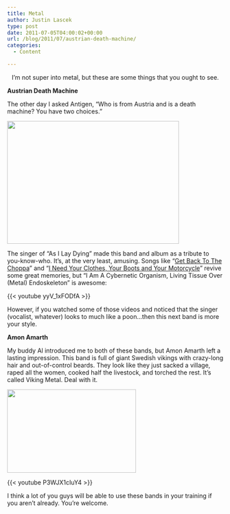 ```yaml
---
title: Metal
author: Justin Lascek
type: post
date: 2011-07-05T04:00:02+00:00
url: /blog/2011/07/austrian-death-machine/
categories:
  - Content

---
```

<p style="text-align: center;">
  I&#8217;m not super into metal, but these are some things that you ought to see.<br />
</p>

**Austrian Death Machine**
  
The other day I asked Antigen, &#8220;Who is from Austria and is a death machine? You have two choices.&#8221;

[<img data-attachment-id="4706" data-permalink="/blog/2011/07/austrian-death-machine/austrian-death-machine-2/" data-orig-file="/2011/07/Austrian-Death-Machine.jpg" data-orig-size="400,286" data-comments-opened="1" data-image-meta="{&quot;aperture&quot;:&quot;0&quot;,&quot;credit&quot;:&quot;&quot;,&quot;camera&quot;:&quot;&quot;,&quot;caption&quot;:&quot;&quot;,&quot;created_timestamp&quot;:&quot;0&quot;,&quot;copyright&quot;:&quot;&quot;,&quot;focal_length&quot;:&quot;0&quot;,&quot;iso&quot;:&quot;0&quot;,&quot;shutter_speed&quot;:&quot;0&quot;,&quot;title&quot;:&quot;&quot;}" data-image-title="Austrian Death Machine" data-image-description="" data-medium-file="/2011/07/Austrian-Death-Machine.jpg" data-large-file="/2011/07/Austrian-Death-Machine.jpg" class="aligncenter size-full wp-image-4706" title="Austrian Death Machine" src="/2011/07/Austrian-Death-Machine.jpg" alt="" width="400" height="286" />][1]
  


The singer of &#8220;As I Lay Dying&#8221; made this band and album as a tribute to you-know-who. It&#8217;s, at the very least, amusing. Songs like &#8220;[Get Back To The Choppa][2]&#8221; and &#8220;[I Need Your Clothes, Your Boots and Your Motorcycle][3]&#8221; revive some great memories, but &#8220;I Am A Cybernetic Organism, Living Tissue Over (Metal) Endoskeleton&#8221; is awesome:
  

  
{{< youtube yyV_1xFODfA >}}
  

  
However, if you watched some of those videos and noticed that the singer (vocalist, whatever) looks to much like a poon&#8230;then this next band is more your style.

**Amon Amarth**
  
My buddy Al introduced me to both of these bands, but Amon Amarth left a lasting impression. This band is full of giant Swedish vikings with crazy-long hair and out-of-control beards. They look like they just sacked a village, raped all the women, cooked half the livestock, and torched the rest. It&#8217;s called Viking Metal. Deal with it.
  


[<img data-attachment-id="4707" data-permalink="/blog/2011/07/austrian-death-machine/amon-amarth-horn/" data-orig-file="/2011/07/amon-amarth-horn.jpg" data-orig-size="500,324" data-comments-opened="1" data-image-meta="{&quot;aperture&quot;:&quot;0&quot;,&quot;credit&quot;:&quot;&quot;,&quot;camera&quot;:&quot;&quot;,&quot;caption&quot;:&quot;&quot;,&quot;created_timestamp&quot;:&quot;0&quot;,&quot;copyright&quot;:&quot;&quot;,&quot;focal_length&quot;:&quot;0&quot;,&quot;iso&quot;:&quot;0&quot;,&quot;shutter_speed&quot;:&quot;0&quot;,&quot;title&quot;:&quot;&quot;}" data-image-title="amon-amarth-horn" data-image-description="" data-medium-file="/2011/07/amon-amarth-horn.jpg" data-large-file="/2011/07/amon-amarth-horn.jpg" class="aligncenter size-full wp-image-4707" title="amon-amarth-horn" src="/2011/07/amon-amarth-horn.jpg" alt="" width="300" height="194" />][4]



{{< youtube P3WJX1cIuY4 >}}
  

  
I think a lot of you guys will be able to use these bands in your training if you aren&#8217;t already. You&#8217;re welcome.

 [1]: /2011/07/Austrian-Death-Machine.jpg
 [2]: http://www.youtube.com/watch?v=rpEgQ3b_Ug0
 [3]: http://www.youtube.com/watch?v=llUV6hPuQsU
 [4]: /2011/07/amon-amarth-horn.jpg
